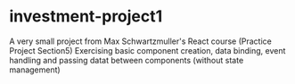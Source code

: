 # investment-project1

A very small project from Max Schwartzmuller's React course (Practice Project Section5)
Exercising basic component creation, data binding, event handling and passing datat between components (without state management)
